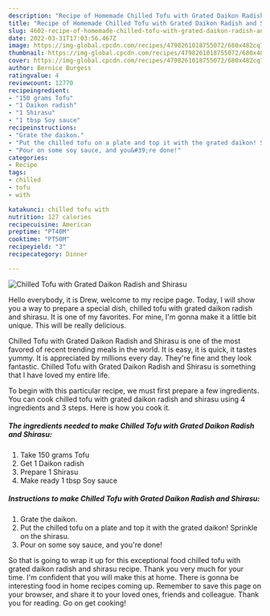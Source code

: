 ```yaml
---
description: "Recipe of Homemade Chilled Tofu with Grated Daikon Radish and Shirasu"
title: "Recipe of Homemade Chilled Tofu with Grated Daikon Radish and Shirasu"
slug: 4602-recipe-of-homemade-chilled-tofu-with-grated-daikon-radish-and-shirasu
date: 2022-03-31T17:03:56.467Z
image: https://img-global.cpcdn.com/recipes/4798261018755072/680x482cq70/chilled-tofu-with-grated-daikon-radish-and-shirasu-recipe-main-photo.jpg
thumbnail: https://img-global.cpcdn.com/recipes/4798261018755072/680x482cq70/chilled-tofu-with-grated-daikon-radish-and-shirasu-recipe-main-photo.jpg
cover: https://img-global.cpcdn.com/recipes/4798261018755072/680x482cq70/chilled-tofu-with-grated-daikon-radish-and-shirasu-recipe-main-photo.jpg
author: Bernice Burgess
ratingvalue: 4
reviewcount: 12770
recipeingredient:
- "150 grams Tofu"
- "1 Daikon radish"
- "1 Shirasu"
- "1 tbsp Soy sauce"
recipeinstructions:
- "Grate the daikon."
- "Put the chilled tofu on a plate and top it with the grated daikon! Sprinkle on the shirasu."
- "Pour on some soy sauce, and you&#39;re done!"
categories:
- Recipe
tags:
- chilled
- tofu
- with

katakunci: chilled tofu with 
nutrition: 127 calories
recipecuisine: American
preptime: "PT40M"
cooktime: "PT50M"
recipeyield: "3"
recipecategory: Dinner

---
```



![Chilled Tofu with Grated Daikon Radish and Shirasu](https://img-global.cpcdn.com/recipes/4798261018755072/680x482cq70/chilled-tofu-with-grated-daikon-radish-and-shirasu-recipe-main-photo.jpg)

Hello everybody, it is Drew, welcome to my recipe page. Today, I will show you a way to prepare a special dish, chilled tofu with grated daikon radish and shirasu. It is one of my favorites. For mine, I'm gonna make it a little bit unique. This will be really delicious.



Chilled Tofu with Grated Daikon Radish and Shirasu is one of the most favored of recent trending meals in the world. It is easy, it is quick, it tastes yummy. It is appreciated by millions every day. They're fine and they look fantastic. Chilled Tofu with Grated Daikon Radish and Shirasu is something that I have loved my entire life.


To begin with this particular recipe, we must first prepare a few ingredients. You can cook chilled tofu with grated daikon radish and shirasu using 4 ingredients and 3 steps. Here is how you cook it.

<!--inarticleads1-->

##### The ingredients needed to make Chilled Tofu with Grated Daikon Radish and Shirasu:

1. Take 150 grams Tofu
1. Get 1 Daikon radish
1. Prepare 1 Shirasu
1. Make ready 1 tbsp Soy sauce




<!--inarticleads2-->

##### Instructions to make Chilled Tofu with Grated Daikon Radish and Shirasu:

1. Grate the daikon.
1. Put the chilled tofu on a plate and top it with the grated daikon! Sprinkle on the shirasu.
1. Pour on some soy sauce, and you&#39;re done!




So that is going to wrap it up for this exceptional food chilled tofu with grated daikon radish and shirasu recipe. Thank you very much for your time. I'm confident that you will make this at home. There is gonna be interesting food in home recipes coming up. Remember to save this page on your browser, and share it to your loved ones, friends and colleague. Thank you for reading. Go on get cooking!
